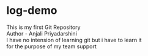 # log-demo
This is my first Git Repository
<br>
Author - Anjali Priyadarshini
<br>
I have no intension of learning git but i have to learn it 
<br>
for the purpose of my team support
<br>
